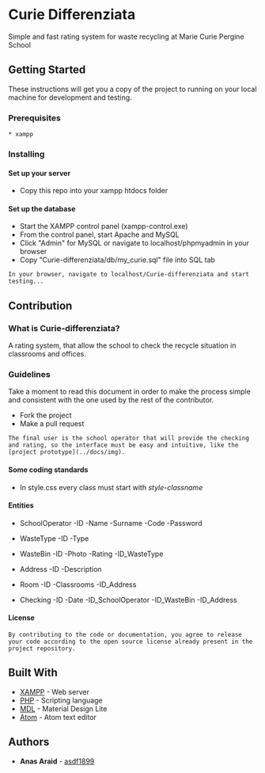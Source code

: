 # Curie Differenziata

Simple and fast rating system for waste recycling at Marie Curie Pergine School

## Getting Started

These instructions will get you a copy of the project to running on your local machine for development and testing.

### Prerequisites
```
* xampp
```

### Installing

#### Set up your server

* Copy this repo into your xampp htdocs folder

#### Set up the database
* Start the XAMPP control panel (xampp-control.exe)
* From the control panel, start Apache and MySQL
* Click "Admin" for MySQL or navigate to localhost/phpmyadmin in your browser
* Copy "Curie-differenziata/db/my_curie.sql" file into SQL tab


```
In your browser, navigate to localhost/Curie-differenziata and start testing...
```


## Contribution

### What is Curie-differenziata?

A rating system, that allow the school to check the recycle situation in classrooms and offices.

### Guidelines

Take a moment to read this document in order to make the process simple and consistent with the one used by the rest of the contributor.

* Fork the project
* Make a pull request

```
The final user is the school operator that will provide the checking and rating, so the interface must be easy and intuitive, like the [project prototype](../docs/img).
```


#### Some coding standards

* In style.css every class must start with _style-classname_

#### Entities

* SchoolOperator
 -ID
 -Name
 -Surname
 -Code
 -Password

* WasteType
 -ID
 -Type

* WasteBin
 -ID
 -Photo
 -Rating
 -ID_WasteType

* Address
 -ID
 -Description

* Room
 -ID
 -Classrooms
 -ID_Address

* Checking
 -ID
 -Date
 -ID_SchoolOperator
 -ID_WasteBin
 -ID_Address

#### License
```
By contributing to the code or documentation, you agree to release your code according to the open source license already present in the project repository.
```

## Built With

* [XAMPP](https://www.apachefriends.org/it/index.html) - Web server
* [PHP](http://php.net/manual/it/intro-whatis.php) - Scripting language
* [MDL](https://getmdl.io/) - Material Design Lite
* [Atom](https://atom.io/) - Atom text editor

## Authors

* **Anas Araid** - [asdf1899](https://github.com/asdf1899)

